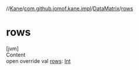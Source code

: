 //[Kane](../../index.md)/[com.github.jomof.kane.impl](../index.md)/[DataMatrix](index.md)/[rows](rows.md)



# rows  
[jvm]  
Content  
open override val [rows](rows.md): [Int](https://kotlinlang.org/api/latest/jvm/stdlib/kotlin/-int/index.html)  



